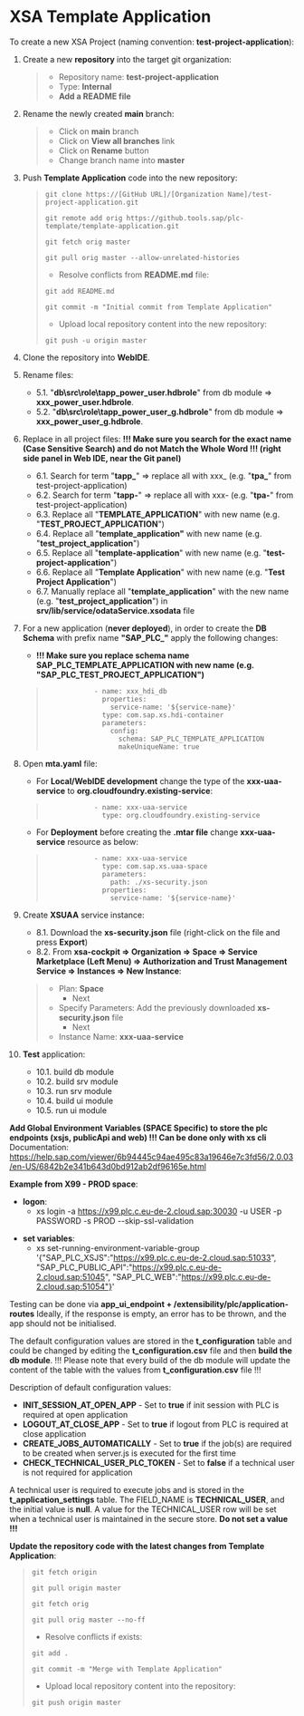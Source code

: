 
# XSA Template Application

To create a new XSA Project (naming convention: **test-project-application**):

1. Create a new **repository** into the target git organization:

	> 	- Repository name: **test-project-application**
	> 	- Type: **Internal**
	> 	- **Add a README file**

2. Rename the newly created **main** branch:

	> 	- Click on **main** branch
	> 	- Click on **View all branches** link
	> 	- Click on **Rename** button
	> 	- Change branch name into **master**

3. Push **Template Application** code into the new repository:

	>	```
	>	git clone https://[GitHub URL]/[Organization Name]/test-project-application.git
	>	
	>	git remote add orig https://github.tools.sap/plc-template/template-application.git
	>	
	>	git fetch orig master
	>	
	>	git pull orig master --allow-unrelated-histories
	>	```
	>	
	>  - Resolve conflicts from **README.md** file:
	>	
	>	```
	>	git add README.md
	>	
	>	git commit -m "Initial commit from Template Application"
	>	```
	>	
	>  - Upload local repository content into the new repository:
	>	
	>	```
	>	git push -u origin master
	>	```

4. Clone the repository into **WebIDE**.

5. Rename files:
   - 5.1. "**db\src\role\tapp_power_user.hdbrole**" from db module => **xxx_power_user.hdbrole**.
   - 5.2. "**db\src\role\tapp_power_user_g.hdbrole**" from db module => **xxx_power_user_g.hdbrole**.

6. Replace in all project files: **!!! Make sure you search for the exact name (Case Sensitive Search) and do not Match the Whole Word !!! (right side panel in Web IDE, near the Git panel)**
   - 6.1. Search for term "**tapp_**"  => replace all with xxx_ (e.g. "**tpa_**" from test-project-application)
   - 6.2. Search for term "**tapp-**"  => replace all with xxx- (e.g. "**tpa-**" from test-project-application)	
   - 6.3. Replace all "**TEMPLATE_APPLICATION**" with new name (e.g. "**TEST_PROJECT_APPLICATION**")
   - 6.4. Replace all "**template_application"** with new name (e.g. "**test_project_application**")
   - 6.5. Replace all "**template-application**" with new name (e.g. "**test-project-application**")
   - 6.6. Replace all "**Template Application**" with new name (e.g. "**Test Project Application**")
   - 6.7. Manually replace all "**template_application**" with the new name (e.g. "**test_project_application**") in **srv/lib/service/odataService.xsodata** file

7. For a new application (**never deployed**), in order to create the **DB Schema** with prefix name **"SAP_PLC_"** apply the following changes:
     - **!!! Make sure you replace schema name SAP_PLC_TEMPLATE_APPLICATION with new name (e.g. "SAP_PLC_TEST_PROJECT_APPLICATION")**

	> 				  - name: xxx_hdi_db
	> 				    properties:
	> 				      service-name: '${service-name}'
	> 				    type: com.sap.xs.hdi-container
	> 				    parameters:
	> 				      config:
	> 				        schema: SAP_PLC_TEMPLATE_APPLICATION
	> 				        makeUniqueName: true


8. Open **mta.yaml** file:
     - For **Local/WebIDE development** change the type of the  **xxx-uaa-service** to **org.cloudfoundry.existing-service**:

	> 				  - name: xxx-uaa-service
	> 				    type: org.cloudfoundry.existing-service

     - For **Deployment** before creating the **.mtar file** change **xxx-uaa-service** resource as below:

	> 				  - name: xxx-uaa-service
	> 				    type: com.sap.xs.uaa-space
	> 				    parameters:
	> 				      path: ./xs-security.json
	> 				    properties:  
	> 				      service-name: '${service-name}'

9. Create **XSUAA** service instance:
   - 8.1. Download the **xs-security.json** file (right-click on the file and press **Export**)
   - 8.2. From **xsa-cockpit => Organization => Space => Service Marketplace (Left Menu) => Authorization and Trust Management Service => Instances => New Instance**:
	> 	- Plan: **Space**
	> 		- Next
	> 	- Specify Parameters: Add the previously downloaded **xs-security.json** file
	> 		- Next
	> 	- Instance Name: **xxx-uaa-service**


10. **Test** application:
	- 10.1. build db module
	- 10.2. build srv module
	- 10.3. run srv module
	- 10.4. build ui module
	- 10.5. run ui module

**Add Global Environment Variables (SPACE Specific) to store the plc endpoints (xsjs, publicApi and web) !!! Can be done only with xs cli**
Documentation: <https://help.sap.com/viewer/6b94445c94ae495c83a19646e7c3fd56/2.0.03/en-US/6842b2e341b643d0bd912ab2df96165e.html>

**Example from X99 - PROD space**:
- **logon**:
  - xs login -a https://x99.plc.c.eu-de-2.cloud.sap:30030 -u USER -p PASSWORD -s PROD --skip-ssl-validation
* **set variables**:
  - xs set-running-environment-variable-group '{"SAP_PLC_XSJS":"https://x99.plc.c.eu-de-2.cloud.sap:51033", "SAP_PLC_PUBLIC_API":"https://x99.plc.c.eu-de-2.cloud.sap:51045", "SAP_PLC_WEB":"https://x99.plc.c.eu-de-2.cloud.sap:51054"}'

Testing can be done via **app_ui_endpoint + /extensibility/plc/application-routes**
Ideally, if the response is empty, an error has to be thrown, and the app should not be initialised.

The default configuration values are stored in the **t_configuration** table and could be changed by editing the **t_configuration.csv** file and then **build the db module**. !!! Please note that every build of the db module will update the content of the table with the values from **t_configuration.csv** file !!!

Description of default configuration values:
- **INIT_SESSION_AT_OPEN_APP** - Set to **true** if init session with PLC is required at open application
- **LOGOUT_AT_CLOSE_APP** - Set to **true** if logout from PLC is required at close application
- **CREATE_JOBS_AUTOMATICALLY** - Set to **true** if the job(s) are required to be created when server.js is executed for the first time
- **CHECK_TECHNICAL_USER_PLC_TOKEN** - Set to **false** if a technical user is not required for application

A technical user is required to execute jobs and is stored in the **t_application_settings** table. The FIELD_NAME is **TECHNICAL_USER**, and the initial value is **null**. A value for the TECHNICAL_USER row will be set when a technical user is maintained in the secure store. **Do not set a value !!!**


**Update the repository code with the latest changes from Template Application**:

>	```
>	git fetch origin
>	
>	git pull origin master
>	
>	git fetch orig
>	
>	git pull orig master --no-ff
>	```
>	
>  - Resolve conflicts if exists:
>	
>	```
>	git add .
>	
>	git commit -m "Merge with Template Application"
>	```
>	
>  - Upload local repository content into the repository:
>	
>	```
>	git push origin master
>	```
